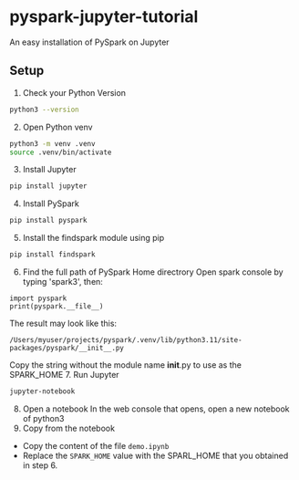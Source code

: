 # pyspark-jupyter-tutorial
An easy installation of PySpark on Jupyter
## Setup
1. Check your Python Version
```bash
python3 --version
```
2. Open Python venv
```bash
python3 -m venv .venv
source .venv/bin/activate
```
3. Install Jupyter
```bash
pip install jupyter
```
4. Install PySpark
```bash
pip install pyspark
```
5. Install the findspark module using pip
```bash
pip install findspark
```
6. Find the full path of PySpark Home directrory
Open spark console by typing 'spark3', then:
```spark
import pyspark
print(pyspark.__file__)
```
The result may look like this:
```
/Users/myuser/projects/pyspark/.venv/lib/python3.11/site-packages/pyspark/__init__.py
```
Copy the string without the module name __init__.py to use as the SPARK_HOME
7. Run Jupyter
```bash
jupyter-notebook
```
8. Open a notebook
In the web console that opens, open a new notebook of python3
9. Copy from the notebook
- Copy the content of the file `demo.ipynb`
- Replace the `SPARK_HOME` value with the SPARL_HOME that you obtained in step 6.

